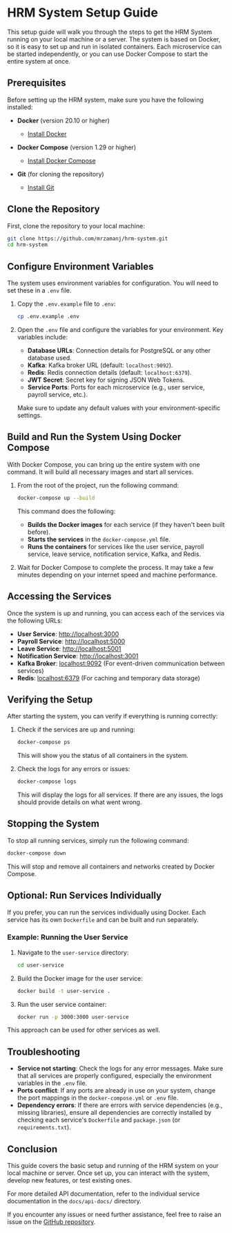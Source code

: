 # HRM System Setup Guide

This setup guide will walk you through the steps to get the HRM System running on your local machine or a server. The system is based on Docker, so it is easy to set up and run in isolated containers. Each microservice can be started independently, or you can use Docker Compose to start the entire system at once.

## Prerequisites

Before setting up the HRM system, make sure you have the following installed:

- **Docker** (version 20.10 or higher)
  - [Install Docker](https://docs.docker.com/get-docker/)
  
- **Docker Compose** (version 1.29 or higher)
  - [Install Docker Compose](https://docs.docker.com/compose/install/)

- **Git** (for cloning the repository)
  - [Install Git](https://git-scm.com/book/en/v2/Getting-Started-Installing-Git)

## Clone the Repository

First, clone the repository to your local machine:

```bash
git clone https://github.com/mrzamanj/hrm-system.git
cd hrm-system
```

## Configure Environment Variables

The system uses environment variables for configuration. You will need to set these in a `.env` file.

1. Copy the `.env.example` file to `.env`:

   ```bash
   cp .env.example .env
   ```

2. Open the `.env` file and configure the variables for your environment. Key variables include:

   - **Database URLs**: Connection details for PostgreSQL or any other database used.
   - **Kafka**: Kafka broker URL (default: `localhost:9092`).
   - **Redis**: Redis connection details (default: `localhost:6379`).
   - **JWT Secret**: Secret key for signing JSON Web Tokens.
   - **Service Ports**: Ports for each microservice (e.g., user service, payroll service, etc.).

   Make sure to update any default values with your environment-specific settings.

## Build and Run the System Using Docker Compose

With Docker Compose, you can bring up the entire system with one command. It will build all necessary images and start all services.

1. From the root of the project, run the following command:

   ```bash
   docker-compose up --build
   ```

   This command does the following:
   - **Builds the Docker images** for each service (if they haven't been built before).
   - **Starts the services** in the `docker-compose.yml` file.
   - **Runs the containers** for services like the user service, payroll service, leave service, notification service, Kafka, and Redis.

2. Wait for Docker Compose to complete the process. It may take a few minutes depending on your internet speed and machine performance.

## Accessing the Services

Once the system is up and running, you can access each of the services via the following URLs:

- **User Service**: [http://localhost:3000](http://localhost:3000)
- **Payroll Service**: [http://localhost:5000](http://localhost:5000)
- **Leave Service**: [http://localhost:5001](http://localhost:5001)
- **Notification Service**: [http://localhost:3001](http://localhost:3001)
- **Kafka Broker**: [localhost:9092](localhost:9092) (For event-driven communication between services)
- **Redis**: [localhost:6379](localhost:6379) (For caching and temporary data storage)

## Verifying the Setup

After starting the system, you can verify if everything is running correctly:

1. Check if the services are up and running:
   ```bash
   docker-compose ps
   ```

   This will show you the status of all containers in the system.

2. Check the logs for any errors or issues:
   ```bash
   docker-compose logs
   ```

   This will display the logs for all services. If there are any issues, the logs should provide details on what went wrong.

## Stopping the System

To stop all running services, simply run the following command:

```bash
docker-compose down
```

This will stop and remove all containers and networks created by Docker Compose.

## Optional: Run Services Individually

If you prefer, you can run the services individually using Docker. Each service has its own `Dockerfile` and can be built and run separately.

### Example: Running the User Service

1. Navigate to the `user-service` directory:

   ```bash
   cd user-service
   ```

2. Build the Docker image for the user service:

   ```bash
   docker build -t user-service .
   ```

3. Run the user service container:

   ```bash
   docker run -p 3000:3000 user-service
   ```

This approach can be used for other services as well.

## Troubleshooting

- **Service not starting**: Check the logs for any error messages. Make sure that all services are properly configured, especially the environment variables in the `.env` file.
- **Ports conflict**: If any ports are already in use on your system, change the port mappings in the `docker-compose.yml` or `.env` file.
- **Dependency errors**: If there are errors with service dependencies (e.g., missing libraries), ensure all dependencies are correctly installed by checking each service's `Dockerfile` and `package.json` (or `requirements.txt`).

## Conclusion

This guide covers the basic setup and running of the HRM system on your local machine or server. Once set up, you can interact with the system, develop new features, or test existing ones.

For more detailed API documentation, refer to the individual service documentation in the `docs/api-docs/` directory.

If you encounter any issues or need further assistance, feel free to raise an issue on the [GitHub repository](https://github.com/mrzamanj/hrm-system). 